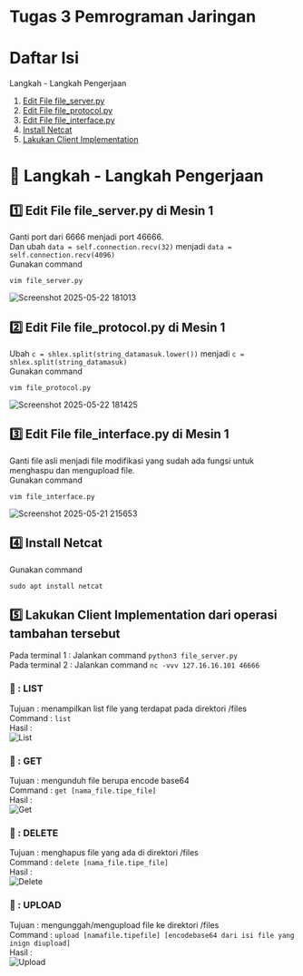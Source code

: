 # Tugas 3 Pemrograman Jaringan

# Daftar Isi
Langkah - Langkah Pengerjaan
1. [Edit File file_server.py](https://github.com/itozt/tugas3Progjar/tree/main#1%EF%B8%8F%E2%83%A3-edit-file-file_serverpy-di-mesin-1)
2. [Edit File file_protocol.py](https://github.com/itozt/tugas3Progjar/tree/main?tab=readme-ov-file#2%EF%B8%8F%E2%83%A3-edit-file-file_protocolpy-di-mesin-1)
3. [Edit File file_interface.py](https://github.com/itozt/tugas3Progjar/tree/main?tab=readme-ov-file#3%EF%B8%8F%E2%83%A3-edit-file-file_interfacepy-di-mesin-1)
4. [Install Netcat](https://github.com/itozt/tugas3Progjar/tree/main?tab=readme-ov-file#4%EF%B8%8F%E2%83%A3-install-netcat)
5. [Lakukan Client Implementation](https://github.com/itozt/tugas3Progjar/tree/main?tab=readme-ov-file#5%EF%B8%8F%E2%83%A3-lakukan-client-implementation-dari-operasi-tambahan-tersebut)

# 🌳 Langkah - Langkah Pengerjaan 
## 1️⃣ Edit File file_server.py di Mesin 1
Ganti port dari 6666 menjadi port 46666. <br>
Dan ubah `data = self.connection.recv(32)` menjadi `data = self.connection.recv(4096)` <br>
Gunakan command 
```
vim file_server.py
```
![Screenshot 2025-05-22 181013](https://github.com/user-attachments/assets/59cd8a9d-8fd4-4a36-9cd0-b51326701245)

## 2️⃣ Edit File file_protocol.py di Mesin 1
Ubah `c = shlex.split(string_datamasuk.lower())` menjadi `c = shlex.split(string_datamasuk)` <br>
Gunakan command 
```
vim file_protocol.py
```
![Screenshot 2025-05-22 181425](https://github.com/user-attachments/assets/766d89ff-b725-47b4-9ef7-5a9fd4d15c32)

## 3️⃣ Edit File file_interface.py di Mesin 1
Ganti file asli menjadi file modifikasi yang sudah ada fungsi untuk menghaspu dan mengupload file.<br>
Gunakan command 
```
vim file_interface.py
```
![Screenshot 2025-05-21 215653](https://github.com/user-attachments/assets/cefc5ccc-6282-46c4-b705-f7e009c9f805)
## 4️⃣ Install Netcat
Gunakan command
```
sudo apt install netcat
```
## 5️⃣ Lakukan Client Implementation dari operasi tambahan tersebut
Pada terminal 1 : Jalankan command `python3 file_server.py` <br>
Pada terminal 2 : Jalankan command `nc -vvv 127.16.16.101 46666` <br>
### 🌴 : LIST
Tujuan : menampilkan list file yang terdapat pada direktori /files <br>
Command : ```list```<br>
Hasil : <br>
![List](https://github.com/user-attachments/assets/97bb8921-7873-41b3-ab27-765fe2795d12)
### 🌴 : GET 
Tujuan : mengunduh file berupa encode base64<br>
Command : ```get [nama_file.tipe_file]```<br>
Hasil : <br>
![Get](https://github.com/user-attachments/assets/136228ea-9cca-48a3-ae02-645af8f38e60)
### 🌴 : DELETE
Tujuan : menghapus file yang ada di direktori /files <br>
Command : ```delete [nama_file.tipe_file]```<br>
Hasil : <br>
![Delete](https://github.com/user-attachments/assets/2c0887bf-3e8a-44d5-8ad5-5bdecbb3de68)
### 🌴 : UPLOAD
Tujuan : mengunggah/mengupload file ke direktori /files<br>
Command : ```upload [namafile.tipefile] [encodebase64 dari isi file yang inign diupload]``` <br>
Hasil : <br>
![Upload](https://github.com/user-attachments/assets/9369f351-9a13-4525-8fad-0fe4f38e6f06)


